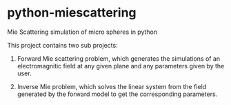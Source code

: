 # python-miescattering
Mie Scattering simulation of micro spheres in python

This project contains two sub projects:

1. Forward Mie scattering problem, which generates the simulations of an electromagnitic field at any given plane
and any parameters given by the user.

2. Inverse Mie problem, which solves the linear system from the field generated by the forward model to get the
corresponding parameters.